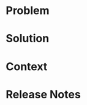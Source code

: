 # Problem
<!-- What problem is this PR trying to solve? -->


# Solution
<!-- A summary of the solution addressing the above problem -->


# Context
<!-- What is some specialized knowledge relevant to this project/technology -->


# Release Notes
<!-- A digestable summary of the change in this PR -->
